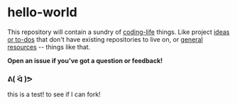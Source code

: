 hello-world
===========

This repository will contain a sundry of [coding-life](code-life.md) things. Like project [ideas or to-dos](http://github.com/jlord/hello-world/issues) that don't have existing repositories to live on, or [general resources](code-life.md) -- things like that.

**Open an issue if you've got a question or feedback!**

### ᕕ( ᐛ )ᕗ

this is a test! to see if I can fork!
